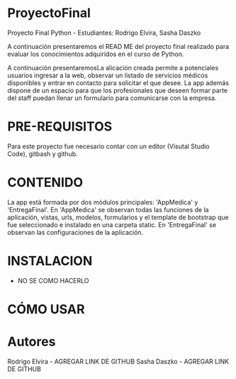 # ProyectoFinal

<p>Proyecto Final Python - Estudiantes: Rodrigo Elvira, Sasha Daszko</p>

<p>A continuación presentaremos el READ ME del proyecto final realizado para evaluar los conocimientos adquiridos en el curso de Python.</p>

<p>A continuación presentaremosLa alicación creada permite a potenciales usuarios ingresar a la web, observar un listado de servicios médicos disponibles y entrar en contacto para solicitar el que desee. La app además dispone de un espacio para que los profesionales que deseen formar parte del staff puedan llenar un formulario para comunicarse con la empresa.</p>

# PRE-REQUISITOS

<p>Para este proyecto fue necesario contar con un editor (Visutal Studio Code), gitbash y github.</p>

# CONTENIDO

<p>La app está formada por dos módulos principales: 'AppMedica' y 'EntregaFinal'. En 'AppMedica' se observan todas las funciones de la aplicación, vistas, urls, modelos, formularios y el template de bootstrap que fue seleccionado e instalado en una carpeta static. En 'EntregaFinal' se observan las configuraciones de la aplicación.</p>

# INSTALACION

- NO SE COMO HACERLO

# CÓMO USAR











# Autores

Rodrigo Elvira - AGREGAR LINK DE GITHUB
Sasha Daszko - AGREGAR LINK DE GITHUB






































